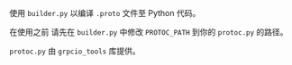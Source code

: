 使用 `builder.py` 以编译 `.proto` 文件至 Python 代码。

在使用之前 请先在 `builder.py` 中修改 `PROTOC_PATH` 到你的 `protoc.py` 的路径。

`protoc.py` 由 `grpcio_tools` 库提供。